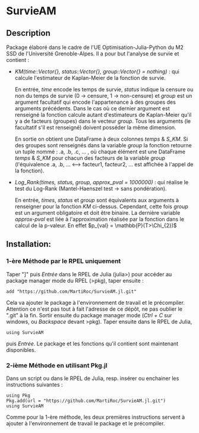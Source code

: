 # SurvieAM

## Description

Package élaboré dans le cadre de l'UE Optimisation-Julia-Python du M2 SSD de l'Université Grenoble-Alpes. Il a pour but l'analyse de survie et contient :

- *KM(time::Vector{}, status::Vector{}, group::Vector{} = nothing)* : qui calcule l'estimateur de Kaplan-Meier de la fonction de survie.

  En entrée, *time* encode les temps de survie, *status* indique la censure ou non du temps de survie (0 → censure, 1 → non-censure) et *group* est un argument facultatif qui encode l'appartenance à des groupes des arguments précédents. Dans le cas où ce dernier argument est renseigné la fonction calcule autant d'estimateurs de Kaplan-Meier qu'il y a de facteurs (groupes) dans le vecteur *group*. Tous les arguments (le facultatif s'il est renseigné) doivent posséder la même dimension.

  En sortie on obtient une DataFrame à deux colonnes *temps* & *S_KM*. Si des groupes sont renseignés dans la variable *group* la fonction retourne un tuple nommé : .a, .b, .c, ... , où chaque élément est une DataFrame *temps* & *S_KM* pour chacun des facteurs de la variable *group* (l'équivalence .a, .b, ... <--> facteur1, facteur2, ... est affichée à l'appel de la fonction).

- *Log_Rank(times, status, group, approx_pval = 1000000)* : qui réalise le test du Log-Rank (Mantel-Haenszel test → sans pondération).

  En entrée, *times*, *status* et *group* sont équivalents aux arguments à renseigner pour la fonction *KM* ci-dessus. Cependant, cette fois *group* est un argument obligatoire et doit être binaire. La dernière variable *approx-pval* est liée à l'approximation réalisée par la fonction dans le calcul de la p-valeur. En effet $p_{val} = \mathbb{P}(T>\Chi_{2})$

## Installation:

### 1-ère Méthode par le RPEL uniquement

Taper "]" puis *Entrée* dans le RPEL de Julia (julia>) pour accéder au package manager mode du RPEL (>pkg), taper ensuite :

`add "https://github.com/MartiRoc/SurvieAM.jl.git"`

Cela va ajouter le package à l'environnement de travail et le précompiler. Attention ce n'est pas tout à fait l'adresse de ce dépôt, ne pas oublier le ".git" à la fin. Sortir ensuite du package manager mode (*Ctrl + C* sur windows, ou *Backspace* devant >pkg). Taper ensuite dans le RPEL de Julia, 

`using SurvieAM`

puis *Entrée*. Le package et les fonctions qu'il contient sont maintenant disponibles.

### 2-ième Méthode en utilisant Pkg.jl

Dans un script ou dans le RPEL de Julia, resp. insérer ou enchainer les instructions suivantes : 

`using Pkg` \
`Pkg.add(url = "https://github.com/MartiRoc/SurvieAM.jl.git")` \
`using SurvieAM`

Comme pour la 1-ère méthode, les deux premières instructions servent à ajouter à l'environnement de travail le package et le précompiler. 
